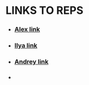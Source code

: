 # LINKS TO REPS
* ### [Alex link](https://github.com/alekseykrazhev/github-pages-with-jekyll)<br>
* ### [Ilya link](https://github.com/P1l1gr1m/github-pages-with-jekyll)<br>
* ### [Andrey link](https://github.com/andrey1pf/github-pages-with-jekyll)<br>
* ### 
